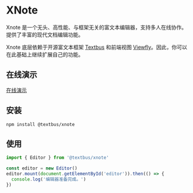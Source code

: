 XNote
====================
Xnote 是一个无头、高性能、与框架无关的富文本编辑器，支持多人在线协作。提供了丰富的现代文档编辑功能。

Xnote 底层依赖于开源富文本框架 [Textbus](https://textbus.io) 和前端视图 [Viewfly](https://viewfly.org)。因此，你可以在此基础上继续扩展自己的功能。

## 在线演示

[在线演示](https://textbus.io/playground/)

## 安装

```
npm install @textbus/xnote
```

## 使用

```ts
import { Editor } from '@textbus/xnote'

const editor = new Editor()
editor.mount(document.getElementById('editor')).then(() => {
  console.log('编辑器准备完成。')
})
```

